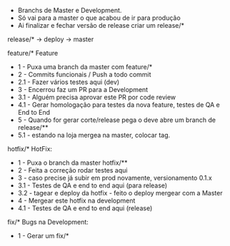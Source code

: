 - Branchs de Master e Development.
- Só vai para a master o que acabou de ir para produção
- Ai finalizar e fechar versão de release criar um release/*

release/* -> deploy -> master

feature/*
Feature
- 1 - Puxa uma branch da master com feature/*
- 2 - Commits funcionais / Push a todo commit
- 2.1 - Fazer vários testes aqui (dev) 
- 3 - Encerrou faz um PR para a Development
- 3.1 - Alguém precisa aprovar este PR por code review
- 4.1 - Gerar homologação para testes da nova feature, testes de QA e End to End
- 5 - Quando for gerar corte/release pega o deve  abre um branch de release/**
- 5.1 - estando na loja mergea na master, colocar tag.

hotfix/*
HotFix:
- 1 - Puxa o branch da master hotfix/**
- 2 - Feita a correção rodar testes aqui
- 3 - caso precise já subir em prod novamente, versionamento 0.1.x
- 3.1 - Testes de QA e end to end aqui (para release)
- 3.2 - tagear e deploy da hotfix - feito o deploy mergear com a Master
- 4 - Mergear este hotfix na development
- 4.1 - Testes de QA e end to end aqui (release)

fix/*
Bugs na Development:
- 1 - Gerar um fix/*
